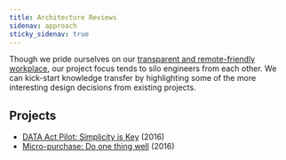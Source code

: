 ```yaml
---
title: Architecture Reviews
sidenav: approach
sticky_sidenav: true
---
```


Though we pride ourselves on our [transparent and remote-friendly
workplace](https://18f.gsa.gov/2015/10/15/best-practices-for-distributed-teams/),
our project focus tends to silo engineers from each other. We can kick-start
knowledge transfer by highlighting some of the more interesting design
decisions from existing projects.

## Projects

- [DATA Act Pilot: Simplicity is Key]({{site.baseurl}}/architecture-reviews/data-act-pilot) (2016)
- [Micro-purchase: Do one thing well]({{site.baseurl}}/architecture-reviews/micro-purchase) (2016)
